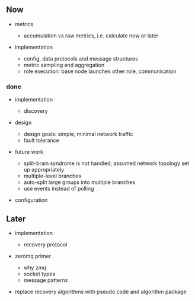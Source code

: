 
## Now

*   metrics
    +   accumulation vs raw metrics, i.e. calculate now or later

*   implementation
    +   config, data protocols and message structures
    +   metric sampling and aggregation
    +   role execution: base node launches other role, communication

### done

*   implementation
    +   discovery

*   design
    +   design goals: simple, minimal network traffic
    +   fault tolerance

*   future work
    +   split-brain syndrome is not handled; assumed network topology set up appropriately
    +   multiple-level branches
    +   auto-split large groups into multiple branches
    +   use events instead of polling

*   configuration

## Later

*   implementation
    +   recovery protocol

*   zeromq primer
    +   why zmq
    +   socket types
    +   message patterns

*   replace recovery algorithms with pseudo code and algorithm package
